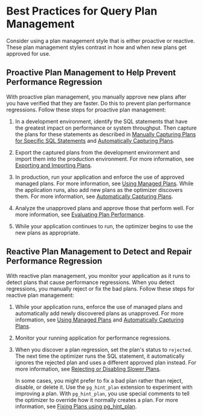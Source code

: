 # Best Practices for Query Plan Management<a name="AuroraPostgreSQL.Optimize.BestPractice"></a>

Consider using a plan management style that is either proactive or reactive\. These plan management styles contrast in how and when new plans get approved for use\. 

## Proactive Plan Management to Help Prevent Performance Regression<a name="AuroraPostgreSQL.Optimize.BestPractice.Proactive"></a>

With proactive plan management, you manually approve new plans after you have verified that they are faster\. Do this to prevent plan performance regressions\. Follow these steps for proactive plan management:

1. In a development environment, identify the SQL statements that have the greatest impact on performance or system throughput\. Then capture the plans for these statements as described in [Manually Capturing Plans for Specific SQL Statements](AuroraPostgreSQL.Optimize.CapturePlans.md#AuroraPostgreSQL.Optimize.CapturePlans.Manual) and [Automatically Capturing Plans](AuroraPostgreSQL.Optimize.CapturePlans.md#AuroraPostgreSQL.Optimize.CapturePlans.Automatic)\. 

1. Export the captured plans from the development environment and import them into the production environment\. For more information, see [Exporting and Importing Plans](AuroraPostgreSQL.Optimize.Maintenance.md#AuroraPostgreSQL.Optimize.Maintenance.ExportingImporting)\. 

1. In production, run your application and enforce the use of approved managed plans\. For more information, see [Using Managed Plans](AuroraPostgreSQL.Optimize.UsePlans.md)\. While the application runs, also add new plans as the optimizer discovers them\. For more information, see [Automatically Capturing Plans](AuroraPostgreSQL.Optimize.CapturePlans.md#AuroraPostgreSQL.Optimize.CapturePlans.Automatic)\. 

1. Analyze the unapproved plans and approve those that perform well\. For more information, see [Evaluating Plan Performance](AuroraPostgreSQL.Optimize.Maintenance.md#AuroraPostgreSQL.Optimize.Maintenance.EvaluatingPerformance)\. 

1. While your application continues to run, the optimizer begins to use the new plans as appropriate\.

## Reactive Plan Management to Detect and Repair Performance Regression<a name="AuroraPostgreSQL.Optimize.BestPractice.Reactive"></a>

With reactive plan management, you monitor your application as it runs to detect plans that cause performance regressions\. When you detect regressions, you manually reject or fix the bad plans\. Follow these steps for reactive plan management:

1. While your application runs, enforce the use of managed plans and automatically add newly discovered plans as unapproved\. For more information, see [Using Managed Plans](AuroraPostgreSQL.Optimize.UsePlans.md) and [Automatically Capturing Plans](AuroraPostgreSQL.Optimize.CapturePlans.md#AuroraPostgreSQL.Optimize.CapturePlans.Automatic)\. 

1. Monitor your running application for performance regressions\.

1. When you discover a plan regression, set the plan's status to `rejected`\. The next time the optimizer runs the SQL statement, it automatically ignores the rejected plan and uses a different approved plan instead\. For more information, see [Rejecting or Disabling Slower Plans](AuroraPostgreSQL.Optimize.Maintenance.md#AuroraPostgreSQL.Optimize.Maintenance.EvaluatingPerformance.Rejecting)\. 

   In some cases, you might prefer to fix a bad plan rather than reject, disable, or delete it\. Use the `pg_hint_plan` extension to experiment with improving a plan\. With `pg_hint_plan`, you use special comments to tell the optimizer to override how it normally creates a plan\. For more information, see [Fixing Plans using pg\_hint\_plan](AuroraPostgreSQL.Optimize.Maintenance.md#AuroraPostgreSQL.Optimize.Maintenance.pg_hint_plan)\. 
